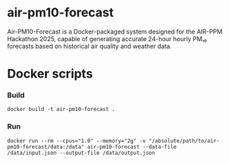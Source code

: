 # air-pm10-forecast
Air-PM10-Forecast is a Docker-packaged system designed for the AIR-PPM Hackathon 2025, capable of generating accurate 24-hour hourly PM₁₀ forecasts based on historical air quality and weather data.

# Docker scripts
### Build
```console
docker build -t air-pm10-forecast .
```
### Run
```console
docker run --rm --cpus="1.0" --memory="2g" -v "/absolute/path/to/air-pm10-forecast/data:/data" air-pm10-forecast --data-file /data/input.json --output-file /data/output.json
```